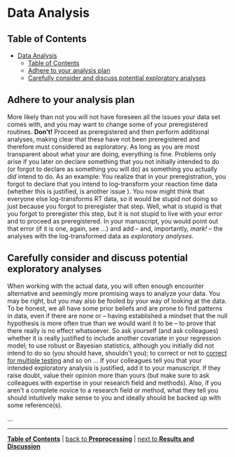 # Data Analysis

## Table of Contents

- [Data Analysis](#data-analysis)
  - [Table of Contents](#table-of-contents)
  - [Adhere to your analysis plan](#adhere-to-your-analysis-plan)
  - [Carefully consider and discuss potential exploratory analyses](#carefully-consider-and-discuss-potential-exploratory-analyses)

## Adhere to your analysis plan

More likely than not you will not have foreseen all the issues your data set comes with, and you may want to change some of your preregistered routines. **Don't!** Proceed as preregistered and then perform additional analyses, making clear that these have not been preregistered and therefore must considered as exploratory. As long as you are most transparent about what your are doing, everything is fine. Problems only arise if you later on declare something that you not initially intended to do (or forgot to declare as something you will do) as something you actually *did* intend to do. As an example: You realize that in your preregistration, you forgot to declare that you intend to log-transform your reaction time data (whether this is justified, is another issue <!-- add link to manual on the appropriate treatment of RT data -->). You now might think that everyone else log-transforms RT data, so it would be stupid not doing so just because you forgot to preregister that step. Well, what is stupid is that you forgot to preregister this step, but it is not stupid to live with your error and to proceed as preregistered. In your manuscript, you would point out that error (if it is one, again, see ...) <!-- add link to manual on how to appropriiately deal with RT data -->  and add – and, importantly, *mark!* – the analyses with the log-transformed data as *exploratory analyses*.

## Carefully consider and discuss potential exploratory analyses

When working with the actual data, you will often enough encounter alternative and seemingly more promising ways to analyze your data. You may be right, but you may also be fooled by your way of looking at the data. To be honest, we all have some prior beliefs and are prone to find patterns in data, even if there are none or – having established a mindset that the null hypothesis is more often true than we would want it to be – to prove that there really is no effect whatsoever. So ask yourself (and ask colleagues) whether it is really justified to include another covariate in your regression model; to use robust or Bayesian statistics, although you initially did not intend to do so (you should have, shouldn't you); to correct or not to [correct for multiple testing](https://github.com/alex-strobel/DPP-LabManual/wiki/Correction-for-multiple-testing) and so on ... If your colleagues tell you that your intended exploratory analysis is justified, add it to your manuscript. If they raise doubt, value their opinion more than yours (but make sure to ask colleagues with expertise in your research field and methods). Also, if you aren't a complete novice to a research field or method, what they tell you should intuitively make sense to you and ideally should be backed up with some reference(s).  

...

---

[**Table of Contents**](#README.md) | [back to **Preprocessing**](11_Preprocessing.md) | [next to **Results and Discussion**](13_Results_and_discussion.md)
